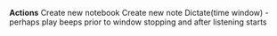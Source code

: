 **Actions**
Create new notebook
Create new note
Dictate(time window)
	-perhaps play beeps prior to window stopping and after listening starts